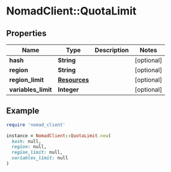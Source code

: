 # NomadClient::QuotaLimit

## Properties

| Name | Type | Description | Notes |
| ---- | ---- | ----------- | ----- |
| **hash** | **String** |  | [optional] |
| **region** | **String** |  | [optional] |
| **region_limit** | [**Resources**](Resources.md) |  | [optional] |
| **variables_limit** | **Integer** |  | [optional] |

## Example

```ruby
require 'nomad_client'

instance = NomadClient::QuotaLimit.new(
  hash: null,
  region: null,
  region_limit: null,
  variables_limit: null
)
```

